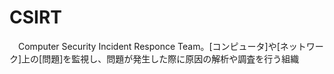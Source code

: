# CSIRT
　Computer Security Incident Responce Team。[コンピュータ]や[ネットワーク]上の[問題]を監視し、問題が発生した際に原因の解析や調査を行う組織
